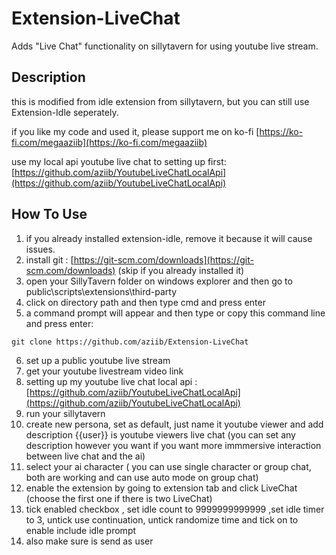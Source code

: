 # Extension-LiveChat
Adds "Live Chat" functionality on sillytavern for using youtube live stream.

## Description
this is modified from idle extension from sillytavern, but you can still use Extension-Idle seperately.

if you like my code and used it, please support me on ko-fi [https://ko-fi.com/megaaziib](https://ko-fi.com/megaaziib)

use my local api youtube live chat to setting up first: [https://github.com/aziib/YoutubeLiveChatLocalApi](https://github.com/aziib/YoutubeLiveChatLocalApi)

## How To Use
1. if you already installed extension-idle, remove it because it will cause issues.
2. install git : [https://git-scm.com/downloads](https://git-scm.com/downloads) (skip if you already installed it)
3. open your SillyTavern folder on windows explorer and then go to public\scripts\extensions\third-party 
4. click on directory path and then type cmd and press enter
5. a command prompt will appear and then type or copy this command line and press enter:
```git
git clone https://github.com/aziib/Extension-LiveChat
```
6. set up a public youtube live stream
7. get your youtube livestream video link
8. setting up my youtube live chat local api : [https://github.com/aziib/YoutubeLiveChatLocalApi](https://github.com/aziib/YoutubeLiveChatLocalApi)
9. run your sillytavern
10. create new persona, set as default, just name it youtube viewer and add description {{user}} is youtube viewers live chat (you can set any description however you want if you want more immmersive interaction between live chat and the ai)
11. select your ai character ( you can use single character or group chat, both are working and can use auto mode on group chat)
12. enable the extension by going to extension tab and click LiveChat (choose the first one if there is two LiveChat)
13. tick enabled checkbox , set idle count to 9999999999999 ,set idle timer to 3, untick use continuation, untick randomize time and tick on to enable include idle prompt
14. also make sure is send as user


